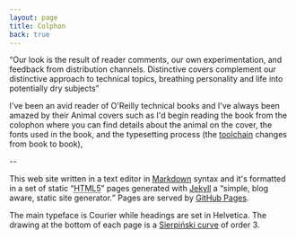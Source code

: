 ```yaml
---
layout: page
title: Colphon
back: true
---
```


<p><q>Our look is the result of reader comments, our own experimentation, and feedback from distribution channels. 
	Distinctive covers complement our distinctive approach to technical topics, breathing personality and life into
	potentially dry subjects</q></p>

I've been an avid reader of O'Reilly technical books and I've always been amazed by their Animal covers such as I'd
begin reading the book from the colophon where you can find details about the animal on the cover, the fonts used in the 
book, and the typesetting process (the <a href="http://en.wikipedia.org/wiki/Toolchain">toolchain</a> changes from
book to book),

--

This web site written in a text editor in [Markdown](http://daringfireball.net/projects/markdown/) 
syntax and it's formatted in a set of static <q cite="http://www.w3.org/TR/html5/"><abbr title="HyperText Markup Language 
revision 5">HTML5</abbr></q> pages generated with 
[Jekyll](https://github.com/mojombo/jekyll) a <q cite="http://github.com/mojombo/jekyll#readme">simple, blog aware, 
static site generator.</q> Pages are served by [GitHub Pages](http://pages.github.com/).

The main typeface is Courier while headings are set in Helvetica. 
The drawing at the bottom of each page is a [Sierpiński curve](http://en.wikipedia.org/wiki/Sierpinski_curve) of order 3.